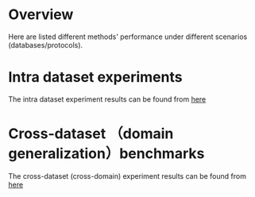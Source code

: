 # Overview
Here are listed different methods' performance under different scenarios (databases/protocols).

# Intra dataset experiments
The intra dataset experiment results can be found from [here](https://entuedu-my.sharepoint.com/:x:/g/personal/rzcai_staff_main_ntu_edu_sg/EaBdT3rbjlRJoBoRXrNBPoAB9ZvQdhNkPaA9U9YzrlMWuA?e=UE0bzW)
# Cross-dataset （domain generalization）benchmarks
The cross-dataset (cross-domain) experiment results can be found from [here](https://entuedu-my.sharepoint.com/:x:/g/personal/rzcai_staff_main_ntu_edu_sg/EYG2KN7EtOpEqfgZIq-5BKUBeN0URostISVMbAslUqZOsg?e=xbeqRa)



